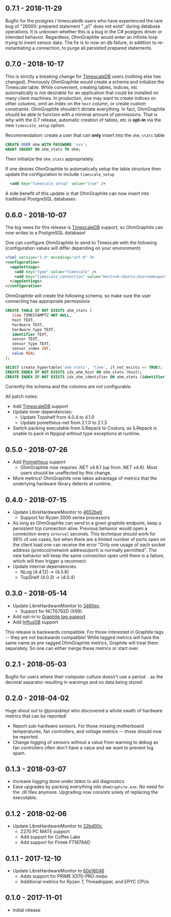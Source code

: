 ## 0.7.1 - 2018-11-29

Bugfix for the postgres / timescaledb users who have experienced the rare bug of "26000: prepared statement "_p1" does not exist" during database operations. It is unknown whether this is a bug in the C# postgres driver or intended behavior. Regardless, OhmGraphite would enter an infinite loop trying to insert sensor data. The fix is to now on db failure, in addition to re-instantiating a connection, to purge all persisted prepared statements.

## 0.7.0 - 2018-10-17

This is strictly a breaking change for [TimescaleDB](https://www.timescale.com/) users (nothing else has changed). Previously OhmGraphite would create a schema and initialize the Timescale table. While convenient, creating tables, indices, etc automatically is not desirable for an application that could be installed on many client machines. In production, one may want to create indices on other columns, omit an index on the `host` column, or create custom constraints. OhmGraphite shouldn't dictate everything. In fact, OhmGraphite should be able to function with a minimal amount of permissions. That is why with the 0.7 release, automatic creation of tables, etc is **opt-in** via the new `timescale_setup` option.

Recommendation: create a user that can **only** insert into the `ohm_stats` table

```sql
CREATE USER ohm WITH PASSWORD 'xxx';
GRANT INSERT ON ohm_stats TO ohm;
```

Then initialize the `ohm_stats` appropriately.

If one desires OhmGraphite to automatically setup the table structure then update the configuration to include `timescale_setup`

```xml
  <add key="timescale_setup" value="true" />
```

A side benefit of this update is that OhmGraphite can now insert into traditional PostgreSQL databases.

## 0.6.0 - 2018-10-07

The big news for this release is [TimescaleDB](https://www.timescale.com/) support, so OhmGraphite can now writes to a PostgreSQL database!

One can configure OhmGraphite to send to Timescale with the following (configuration values will differ depending on your environment):

```xml
<?xml version="1.0" encoding="utf-8" ?>
<configuration>
  <appSettings>
    <add key="type" value="timescale" />
    <add key="timescale_connection" value="Host=vm-ubuntu;Username=postgres;Password=123456;Database=postgres" />
  </appSettings>
</configuration>
```

OhmGraphite will create the following schema, so make sure the user connecting has appropriate permissions

```sql
CREATE TABLE IF NOT EXISTS ohm_stats (
   time TIMESTAMPTZ NOT NULL,
   host TEXT,
   hardware TEXT,
   hardware_type TEXT,
   identifier TEXT,
   sensor TEXT,
   sensor_type TEXT,
   sensor_index INT,
   value REAL
);

SELECT create_hypertable('ohm_stats', 'time', if_not_exists => TRUE);
CREATE INDEX IF NOT EXISTS idx_ohm_host ON ohm_stats (host);
CREATE INDEX IF NOT EXISTS idx_ohm_identifier ON ohm_stats (identifier);
```

Currenlty the schema and the columns are not configurable.

All patch notes:

* Add [TimescaleDB](https://www.timescale.com/) support
* Update inner dependencies:
  * Update Topshelf from 4.0.4 to 4.1.0
  * Update pometheus-net from 2.1.0 to 2.1.3
* Switch packing executable from ILRepack to Costura, as ILRepack is unable to pack in Npgsql without type exceptions at runtime.

## 0.5.0 - 2018-07-26

* Add [Prometheus](https://prometheus.io/) support
  * OhmGraphite now requires .NET v4.6.1 (up from .NET v4.6). Most users should be unaffected by this change.
* More metrics! OhmGraphite now takes advantage of metrics that the underlying hardware library detects at runtime.

## 0.4.0 - 2018-07-15

* Update LibreHardwareMonitor to [4652be0](https://github.com/LibreHardwareMonitor/LibreHardwareMonitor/tree/4652be058cb263b945bbea3e67dd6c4732f96f06)
  * Support for Ryzen 2000 series processors
* As long as OhmGraphite can send to a given graphite endpoint, keep a persistent tcp connection alive. Previous behavior would open a connection every `interval` seconds. This technique should work for 99% of use cases, but when there are a limited number of ports open on the client load one can receive the error "Only one usage of each socket address (protocol/network address/port) is normally permitted". The new behavior will keep the same connection open until there is a failure, which will then trigger a reconnect.
* Update internal dependencies
  * NLog (4.4.12) -> (4.5.6)
  * TopShelf (4.0.3) -> (4.0.4)

## 0.3.0 - 2018-05-14

* Update LibreHardwareMonitor to [3460ec](https://github.com/LibreHardwareMonitor/LibreHardwareMonitor/tree/3460ec7fb27a4c9ac1aec6512364340c4bd38004)
  * Support for NCT6792D (X99)
* Add opt-in to [Graphite tag support](http://graphite.readthedocs.io/en/latest/tags.html)
* Add [InfluxDB](https://www.influxdata.com/) support

This release is backwards compatible. For those interested in Graphite tags -- they are not backwards compatible! While tagged metrics will have the same name as pre-tagged OhmGraphite metrics, Graphite will treat them separately. So one can either merge these metrics or start over.

## 0.2.1 - 2018-05-03

Bugfix for users where their computer culture doesn't use a period `.` as the decimal separator resulting in warnings and no data being stored.

## 0.2.0 - 2018-04-02

Huge shout out to @jonasbleyl who discovered a whole swath of hardware metrics that can be reported!

* Report sub-hardware sensors. For those missing motherboard temperatures, fan controllers, and voltage metrics -- those should now be reported.
* Change logging of sensors without a value from warning to debug as fan controllers often don't have a value and we want to prevent log spam.

## 0.1.3 - 2018-03-07

* Increase logging done under `DEBUG` to aid diagnostics
* Ease upgrades by packing everything into `OhmGraphite.exe`. No need for the .dll files anymore. Upgrading now consists solely of replacing the executable.

## 0.1.2 - 2018-02-06

* Update LibreHardwareMonitor to [22bd00c](https://github.com/LibreHardwareMonitor/LibreHardwareMonitor/commit/22bd00c806e4c5175a5ca3013867c5532c06f984)
  * Z270 PC MATE support
  * Add support for Coffee Lake
  * Add support for Fintek F71878AD

## 0.1.1 - 2017-12-10

* Update LibreHardwareMonitor to [60e16046](https://github.com/LibreHardwareMonitor/LibreHardwareMonitor/commit/60e1604672e33d95f4e7bb4ddfd31283f2c3efa1)
  * Adds support for PRIME X370-PRO mobo
  * Additional metrics for Ryzen 7, Threadripper, and EPYC CPUs

## 0.1.0 - 2017-11-01

* Initial release
